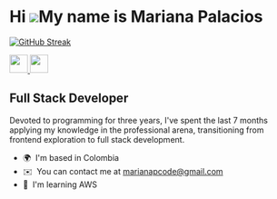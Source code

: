 Hi ![](https://user-images.githubusercontent.com/18350557/176309783-0785949b-9127-417c-8b55-ab5a4333674e.gif)My name is Mariana Palacios
========================================================================================================================================
[![GitHub Streak](https://github-readme-streak-stats.herokuapp.com?user=Mariana-Palacios&theme=iceberg)](https://git.io/streak-stats)

<p align="left"> <a href="https://www.github.com/Mariana-Palacios" target="_blank" rel="noreferrer"> <picture> <source media="(prefers-color-scheme: dark)" srcset="https://raw.githubusercontent.com/danielcranney/readme-generator/main/public/icons/socials/github-dark.svg" /> <source media="(prefers-color-scheme: light)" srcset="https://raw.githubusercontent.com/danielcranney/readme-generator/main/public/icons/socials/github.svg" /> <img src="https://raw.githubusercontent.com/danielcranney/readme-generator/main/public/icons/socials/github.svg" width="32" height="32" /> </picture> </a> <a href="https://www.linkedin.com/in/mariana-palacios-9b1956236" target="_blank" rel="noreferrer"> <picture> <source media="(prefers-color-scheme: dark)" srcset="https://raw.githubusercontent.com/danielcranney/readme-generator/main/public/icons/socials/linkedin-dark.svg" /> <source media="(prefers-color-scheme: light)" srcset="https://raw.githubusercontent.com/danielcranney/readme-generator/main/public/icons/socials/linkedin.svg" /> <img src="https://raw.githubusercontent.com/danielcranney/readme-generator/main/public/icons/socials/linkedin.svg" width="32" height="32" /> </picture> </a></p>

Full Stack Developer
--------------------

Devoted to programming for three years, I've spent the last 7 months applying my knowledge in the professional arena, transitioning from frontend exploration to full stack development.

* 🌍  I'm based in Colombia
* ✉️  You can contact me at [marianapcode@gmail.com](mailto:marianapcode@gmail.com)
* 🧠  I'm learning AWS




